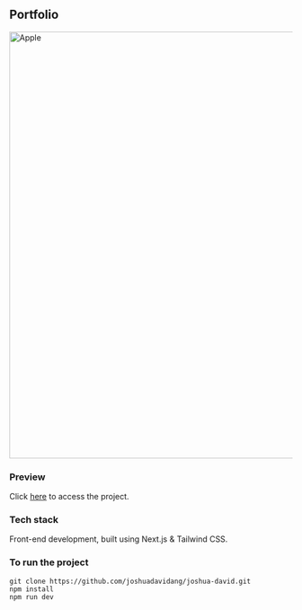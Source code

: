 ## Portfolio

<img src="https://user-images.githubusercontent.com/54788382/205837375-7f42e259-3151-46f5-a373-e4b5d36c957d.png" alt="Apple" width="760" />
<br />

### Preview
Click [here](https://joshuadavid.dev) to access the project.

### Tech stack
Front-end development, built using Next.js & Tailwind CSS.

### To run the project
```
git clone https://github.com/joshuadavidang/joshua-david.git
npm install
npm run dev
```

